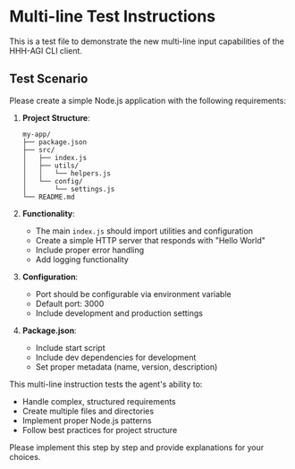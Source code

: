 # Multi-line Test Instructions

This is a test file to demonstrate the new multi-line input capabilities of the HHH-AGI CLI client.

## Test Scenario

Please create a simple Node.js application with the following requirements:

1. **Project Structure**:
   ```
   my-app/
   ├── package.json
   ├── src/
   │   ├── index.js
   │   ├── utils/
   │   │   └── helpers.js
   │   └── config/
   │       └── settings.js
   └── README.md
   ```

2. **Functionality**:
   - The main `index.js` should import utilities and configuration
   - Create a simple HTTP server that responds with "Hello World"
   - Include proper error handling
   - Add logging functionality

3. **Configuration**:
   - Port should be configurable via environment variable
   - Default port: 3000
   - Include development and production settings

4. **Package.json**:
   - Include start script
   - Include dev dependencies for development
   - Set proper metadata (name, version, description)

This multi-line instruction tests the agent's ability to:
- Handle complex, structured requirements
- Create multiple files and directories
- Implement proper Node.js patterns
- Follow best practices for project structure

Please implement this step by step and provide explanations for your choices. 